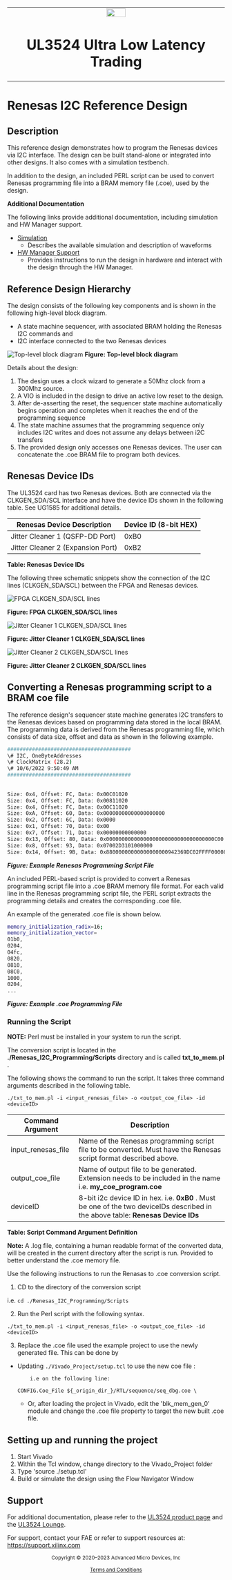 <table class="sphinxhide" width="100%">
 <tr width="100%">
    <td align="center"><img src="https://raw.githubusercontent.com/Xilinx/Image-Collateral/main/xilinx-logo.png" width="30%"/><h1>UL3524 Ultra Low Latency Trading</h1>
    </td>
 </tr>
</table>

# Renesas I2C Reference Design

## Description

This reference design demonstrates how to program the Renesas devices via I2C interface. The design can be built stand-alone or integrated into other designs. It also comes with a simulation testbench.

In addition to the design, an included PERL script can be used to convert Renesas programming file into a BRAM memory file (.coe), used by the design.

**Additional Documentation**

The following links provide additional documentation, including simulation and HW Manager support.

* [Simulation](./Docs/simulation.md)<br>
  * Describes the available simulation and description of waveforms
* [HW Manager Support](./Docs/hw_manager_support.md)<br>
  * Provides instructions to run the design in hardware and interact with the design through the HW Manager.

## Reference Design Hierarchy

The design consists of the following key components and is shown in the following high-level block diagram.

* A state machine sequencer, with associated BRAM holding the Renesas I2C commands and
* I2C interface connected to the two Renesas devices

![Top-level block diagram](./Docs/Images/renesas_diag.png)
**Figure: Top-level block diagram**

Details about the design:

1. The design uses a clock wizard to generate a 50Mhz clock from a 300Mhz source.
2. A VIO is included in the design to drive an active low reset to the design.
3. After de-asserting the reset, the sequencer state machine automatically begins operation and completes when it reaches the end of the programming sequence
4. The state machine assumes that the programming sequence only includes I2C writes and does not assume any delays between i2C transfers
5. The provided design only accesses one Renesas devices.  The user can concatenate the .coe BRAM file to program both devices.

## Renesas Device IDs

The UL3524 card has two Renesas devices.  Both are connected via the CLKGEN_SDA/SCL interface and have the device IDs shown in the following table.  See UG1585 for additional details.

| Renesas Device Description | Device ID (8-bit HEX) |
|---|---|
| Jitter Cleaner 1 (QSFP-DD Port)| 0xB0|
| Jitter Cleaner 2 (Expansion Port)| 0xB2|

**Table: Renesas Device IDs**

The following three schematic snippets show the connection of the I2C lines (CLKGEN_SDA/SCL) between the FPGA and Renesas devices.

![FPGA CLKGEN_SDA/SCL lines](./Docs/Images/renesas_clkgen_i2c.png)

**Figure: FPGA CLKGEN_SDA/SCL lines**

![Jitter Cleaner 1 CLKGEN_SDA/SCL lines](./Docs/Images/renesas_0xB0.png)

**Figure: Jitter Cleaner 1 CLKGEN_SDA/SCL lines**

![Jitter Cleaner 2 CLKGEN_SDA/SCL lines](./Docs/Images/renesas_0xB2.png)

**Figure: Jitter Cleaner 2 CLKGEN_SDA/SCL lines**

## Converting a Renesas programming script to a BRAM coe file

The reference design's sequencer state machine generates I2C transfers to the Renesas devices based on programming data stored in the local BRAM.  The programming data is derived from the Renesas programming file, which consists of data size, offset and data as shown in the following example.

```bash
########################################                                
\# I2C, OneByteAddresses                                                 
\# ClockMatrix (28.2)                                                    
\# 10/6/2022 9:50:49 AM                                                  
########################################                                
                                                                        
                                                                        
Size: 0x4, Offset: FC, Data: 0x00C01020                                 
Size: 0x4, Offset: FC, Data: 0x00811020                                 
Size: 0x4, Offset: FC, Data: 0x00C11020                                 
Size: 0xA, Offset: 60, Data: 0x00000000000000000000                     
Size: 0x2, Offset: 6C, Data: 0x0000                                     
Size: 0x1, Offset: 70, Data: 0x00                                       
Size: 0x7, Offset: 71, Data: 0x00000000000000                           
Size: 0x13, Offset: 80, Data: 0x00000000000000000000000000000000000C00  
Size: 0x8, Offset: 93, Data: 0x07002D3101000000                         
Size: 0x14, Offset: 9B, Data: 0x88000000000000000000942369DC02FFFF00008E
```

***Figure: Example Renesas Programming Script File***

An included PERL-based script is provided to convert a Renesas programming script file into a .coe BRAM memory file format.
For each valid line in the Renesas programming script file, the PERL script extracts the programming details and creates the corresponding .coe file.

An example of the generated .coe file is shown below.

```bash
memory_initialization_radix=16;
memory_initialization_vector=
01b0,
0204,
04fc,
0820,
0810,
08C0,
1000,
0204,
...
```

***Figure: Example .coe Programming File***

### Running the Script

**NOTE:** Perl must be installed in your system to run the script.

The conversion script is located in the **./Renesas_I2C_Programming/Scripts** directory and is called **txt_to_mem.pl** .

The following shows the command to run the script.  It takes three command arguments described in the following table.

`./txt_to_mem.pl -i <input_renesas_file> -o <output_coe_file> -id <deviceID>`

| Command Argument | Description |
|---|---|
| input_renesas_file | Name of the Renesas programming script file to be converted.  Must have the Renesas script format described above.|
| output_coe_file | Name of output file to be generated.  Extension needs to be included in the name i.e. **my_coe_program.coe**|
| deviceID | 8-bit i2c device ID in hex.  i.e. **0xB0** . Must be one of the two deviceIDs described in the above table: **Renesas Device IDs**|

**Table: Script Command Argument Definition**

**Note:** A .log file, containing a human readable format of the converted data, will be created in the current directory after the script is run.  Provided to better understand the .coe memory file.

Use the following instructions to run the Renasas to .coe conversion script.

1. CD to the directory of the conversion script

 i.e. `cd ./Renesas_I2C_Programming/Scripts`

2. Run the Perl script with the following syntax.

 `./txt_to_mem.pl -i <input_renesas_file> -o <output_coe_file> -id <deviceID>`

3. Replace the .coe file used the example project to use the newly generated file.  This can be done by

* Updating `./Vivado_Project/setup.tcl` to use the new coe file :

          i.e on the following line:
    `CONFIG.Coe_File ${_origin_dir_}/RTL/sequence/seq_dbg.coe \`

  * Or, after loading the project in Vivado, edit the 'blk_mem_gen_0' module and change the .coe file property to target the new built .coe file.

## Setting up and running the project

1. Start Vivado
2. Within the Tcl window, change directory to the Vivado_Project folder
3. Type 'source ./setup.tcl'
4. Build or simulate the design using the Flow Navigator Window

## Support

For additional documentation, please refer to the [UL3524 product page](https://www.xilinx.com/products/boards-and-kits/alveo/ul3524.html) and the [UL3524 Lounge](https://www.xilinx.com/member/ull-ea.html).

For support, contact your FAE or refer to support resources at: <https://support.xilinx.com>
<p class="sphinxhide" align="center"><sub>Copyright © 2020–2023 Advanced Micro Devices, Inc</sub></p>

<p class="sphinxhide" align="center"><sup><a href="https://www.amd.com/en/corporate/copyright">Terms and Conditions</a></sup></p>
